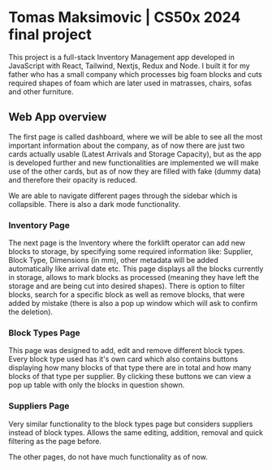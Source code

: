 # Tomas Maksimovic | CS50x 2024 final project

This project is a full-stack Inventory Management app developed in JavaScript with React, Tailwind, Nextjs, Redux and Node. I built it for my father who has a small company which processes big foam blocks and cuts required shapes of foam which are later used in matrasses, chairs, sofas and other furniture. 

## Web App overview
The first page is called dashboard, where we will be able to see all the most important information about the company, as of now there are just two cards actually usable (Latest Arrivals and Storage Capacity), but as the app is developed further and new functionalities are implemented we will make use of the other cards, but as of now they are filled with fake (dummy data) and therefore their opacity is reduced.

We are able to navigate different pages through the sidebar which is collapsible. There is also a dark mode functionality. 

### Inventory Page
The next page is the Inventory where the forklift operator can add new blocks to storage, by specifying some required information like: Supplier, Block Type, Dimensions (in mm), other metadata will be added automatically like arrival date etc. This page displays all the blocks currently in storage, allows to mark blocks as processed (meaning they have left the storage and are being cut into desired shapes). There is option to filter blocks, search for a specific block as well as remove blocks, that were added by mistake (there is also a pop up window which will ask to confirm the deletion).
### Block Types Page
This page was designed to add, edit and remove different block types. Every block type used has it's own card which also contains buttons displaying how many blocks of that type there are in total and how many blocks of that type per supplier. By clicking these buttons we can view a pop up table with only the blocks in question shown.
### Suppliers Page
Very similar functionality to the block types page but considers suppliers instead of block types. Allows the same editing, addition, removal and quick filtering as the page before.

The other pages, do not have much functionality as of now. 
